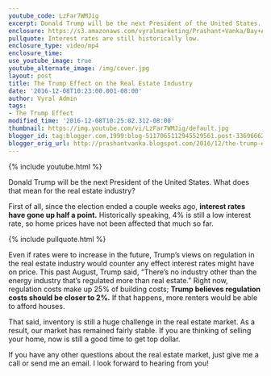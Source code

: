 ```yaml
---
youtube_code: LzFar7WMJig
excerpt: Donald Trump will be the next President of the United States. What does that mean for the real estate industry? First of all, since the election ended a couple weeks ago, interest rates have gone up half a point.
enclosure: https://s3.amazonaws.com/vyralmarketing/Prashant+Vanka/Bay+Area+Real+Estate+The+Trump+effect+on+the+real+estate+industry.mp4
pullquote: Interest rates are still historically low.
enclosure_type: video/mp4
enclosure_time:
use_youtube_image: true
youtube_alternate_image: /img/cover.jpg
layout: post
title: The Trump Effect on the Real Estate Industry
date: '2016-12-08T10:23:00.001-08:00'
author: Vyral Admin
tags:
- The Trump Effect
modified_time: '2016-12-08T10:25:02.312-08:00'
thumbnail: https://img.youtube.com/vi/LzFar7WMJig/default.jpg
blogger_id: tag:blogger.com,1999:blog-5117065112945529561.post-3369666233275195212
blogger_orig_url: http://prashantvanka.blogspot.com/2016/12/the-trump-effect-on-real-estate-industry.html
---
```

{% include youtube.html %}

Donald Trump will be the next President of the United States. What does that mean for the real estate industry?

First of all, since the election ended a couple weeks ago, **interest rates have gone up half a point.** Historically speaking, 4% is still a low interest rate, so home prices have not been affected that much so far.

{% include pullquote.html %}

Even if rates were to increase in the future, Trump’s views on regulation in the real estate industry would counter any effect interest rates might have on price. This past August, Trump said, “There’s no industry other than the energy industry that’s regulated more than real estate.” Right now, regulation costs make up 25% of building costs; **Trump believes regulation costs should be closer to 2%.** If that happens, more renters would be able to afford houses.

That said, inventory is still a huge challenge in the real estate market. As a result, our market has remained fairly stable. If you are thinking of selling your home, now is still a good time to get top dollar.

 If you have any other questions about the real estate market, just give me a call or send me an email. I look forward to hearing from you!
